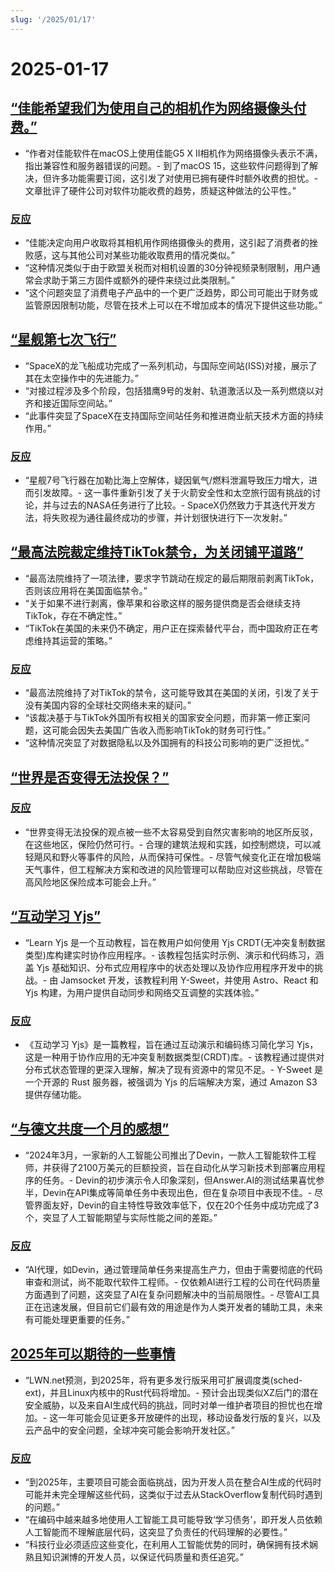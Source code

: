 ```yaml
---
slug: '/2025/01/17'
---
```


# 2025-01-17

## [“佳能希望我们为使用自己的相机作为网络摄像头付费。”](https://romanzipp.com/blog/no-you-cant-use-your-6299-canon-camera-as-a-webcam)

- “作者对佳能软件在macOS上使用佳能G5 X II相机作为网络摄像头表示不满，指出兼容性和服务器错误的问题。- 到了macOS 15，这些软件问题得到了解决，但许多功能需要订阅，这引发了对使用已拥有硬件时额外收费的担忧。- 文章批评了硬件公司对软件功能收费的趋势，质疑这种做法的公平性。”

### [反应](https://news.ycombinator.com/item?id=42735393)

- “佳能决定向用户收取将其相机用作网络摄像头的费用，这引起了消费者的挫败感，这与其他公司对某些功能收取费用的情况类似。”
- “这种情况类似于由于欧盟关税而对相机设置的30分钟视频录制限制，用户通常会求助于第三方固件或额外的硬件来绕过此类限制。”
- “这个问题突显了消费电子产品中的一个更广泛趋势，即公司可能出于财务或监管原因限制功能，尽管在技术上可以在不增加成本的情况下提供这些功能。”

## [“星舰第七次飞行”](https://www.spacex.com/launches/mission/?missionId=starship-flight-7?submit)

- “SpaceX的龙飞船成功完成了一系列机动，与国际空间站(ISS)对接，展示了其在太空操作中的先进能力。”
- “对接过程涉及多个阶段，包括猎鹰9号的发射、轨道激活以及一系列燃烧以对齐和接近国际空间站。”
- “此事件突显了SpaceX在支持国际空间站任务和推进商业航天技术方面的持续作用。”

### [反应](https://news.ycombinator.com/item?id=42731091)

- “星舰7号飞行器在加勒比海上空解体，疑因氧气/燃料泄漏导致压力增大，进而引发故障。- 这一事件重新引发了关于火箭安全性和太空旅行固有挑战的讨论，并与过去的NASA任务进行了比较。- SpaceX仍然致力于其迭代开发方法，将失败视为通往最终成功的步骤，并计划很快进行下一次发射。”

## [“最高法院裁定维持TikTok禁令，为关闭铺平道路”](https://www.cnbc.com/2025/01/17/supreme-court-rules-to-uphold-tiktok-ban.html)

- “最高法院维持了一项法律，要求字节跳动在规定的最后期限前剥离TikTok，否则该应用将在美国面临禁令。”
- “关于如果不进行剥离，像苹果和谷歌这样的服务提供商是否会继续支持TikTok，存在不确定性。”
- “TikTok在美国的未来仍不确定，用户正在探索替代平台，而中国政府正在考虑维持其运营的策略。”

### [反应](https://news.ycombinator.com/item?id=42738464)

- “最高法院维持了对TikTok的禁令，这可能导致其在美国的关闭，引发了关于没有美国内容的全球社交网络未来的疑问。”
- “该裁决基于与TikTok外国所有权相关的国家安全问题，而非第一修正案问题，这可能会因失去美国广告收入而影响TikTok的财务可行性。”
- “这种情况突显了对数据隐私以及外国拥有的科技公司影响的更广泛担忧。”

## [“世界是否变得无法投保？”](https://charleshughsmith.substack.com/p/is-the-world-becoming-uninsurable)

### [反应](https://news.ycombinator.com/item?id=42732728)

- “世界变得无法投保的观点被一些不太容易受到自然灾害影响的地区所反驳，在这些地区，保险仍然可行。- 合理的建筑法规和实践，如控制燃烧，可以减轻飓风和野火等事件的风险，从而保持可保性。- 尽管气候变化正在增加极端天气事件，但工程解决方案和改进的风险管理可以帮助应对这些挑战，尽管在高风险地区保险成本可能会上升。”

## [“互动学习 Yjs”](https://learn.yjs.dev/)

- “Learn Yjs 是一个互动教程，旨在教用户如何使用 Yjs CRDT(无冲突复制数据类型)库构建实时协作应用程序。- 该教程包括实时示例、演示和代码练习，涵盖 Yjs 基础知识、分布式应用程序中的状态处理以及协作应用程序开发中的挑战。- 由 Jamsocket 开发，该教程利用 Y-Sweet，并使用 Astro、React 和 Yjs 构建，为用户提供自动同步和网络交互调整的实践体验。”

### [反应](https://news.ycombinator.com/item?id=42731582)

- 《互动学习 Yjs》是一篇教程，旨在通过互动演示和编码练习简化学习 Yjs，这是一种用于协作应用的无冲突复制数据类型(CRDT)库。- 该教程通过提供对分布式状态管理的更深入理解，解决了现有资源中的常见不足。- Y-Sweet 是一个开源的 Rust 服务器，被强调为 Yjs 的后端解决方案，通过 Amazon S3 提供存储功能。

## [“与德文共度一个月的感想”](https://www.answer.ai/posts/2025-01-08-devin.html)

- “2024年3月，一家新的人工智能公司推出了Devin，一款人工智能软件工程师，并获得了2100万美元的巨额投资，旨在自动化从学习新技术到部署应用程序的任务。- Devin的初步演示令人印象深刻，但Answer.AI的测试结果喜忧参半，Devin在API集成等简单任务中表现出色，但在复杂项目中表现不佳。- 尽管界面友好，Devin的自主特性导致效率低下，仅在20个任务中成功完成了3个，突显了人工智能期望与实际性能之间的差距。”

### [反应](https://news.ycombinator.com/item?id=42734681)

- “AI代理，如Devin，通过管理简单任务来提高生产力，但由于需要彻底的代码审查和测试，尚不能取代软件工程师。- 仅依赖AI进行工程的公司在代码质量方面遇到了问题，这突显了AI在复杂问题解决中的当前局限性。- 尽管AI工具正在迅速发展，但目前它们最有效的用途是作为人类开发者的辅助工具，未来有可能处理更重要的任务。”

## [2025年可以期待的一些事情](https://lwn.net/Articles/1003780/)

- “LWN.net预测，到2025年，将有更多发行版采用可扩展调度类(sched-ext)，并且Linux内核中的Rust代码将增加。- 预计会出现类似XZ后门的潜在安全威胁，以及来自AI生成代码的挑战，同时对单一维护者项目的担忧也在增加。- 这一年可能会见证更多开放硬件的出现，移动设备发行版的复兴，以及云产品中的安全问题，全球冲突可能会影响开发社区。”

### [反应](https://news.ycombinator.com/item?id=42731962)

- “到2025年，主要项目可能会面临挑战，因为开发人员在整合AI生成的代码时可能并未完全理解这些代码，这类似于过去从StackOverflow复制代码时遇到的问题。”
- “在编码中越来越多地使用人工智能工具可能导致‘学习债务’，即开发人员依赖人工智能而不理解底层代码，这突显了负责任的代码理解的必要性。”
- “科技行业必须适应这些变化，在利用人工智能优势的同时，确保拥有技术娴熟且知识渊博的开发人员，以保证代码质量和责任追究。”

<head>
  <meta property="og:title" content="“佳能希望我们为使用自己的相机作为网络摄像头付费。”" />
  <meta property="og:type" content="website" />
  <meta property="og:image" content="https://og.cho.sh/api/og/?title=%E2%80%9C%E4%BD%B3%E8%83%BD%E5%B8%8C%E6%9C%9B%E6%88%91%E4%BB%AC%E4%B8%BA%E4%BD%BF%E7%94%A8%E8%87%AA%E5%B7%B1%E7%9A%84%E7%9B%B8%E6%9C%BA%E4%BD%9C%E4%B8%BA%E7%BD%91%E7%BB%9C%E6%91%84%E5%83%8F%E5%A4%B4%E4%BB%98%E8%B4%B9%E3%80%82%E2%80%9D&subheading=2025%E5%B9%B41%E6%9C%8817%E6%97%A5%E6%98%9F%E6%9C%9F%E4%BA%94%3A%20%E9%BB%91%E5%AE%A2%E6%96%B0%E9%97%BB%E6%91%98%E8%A6%81" />
</head>
